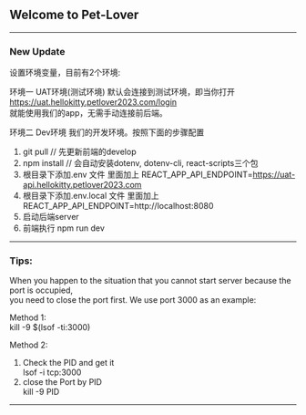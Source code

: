 ## Welcome to Pet-Lover

-----------------------------------------------------------------------

### New Update

设置环境变量，目前有2个环境:

环境一 UAT环境(测试环境) 默认会连接到测试环境，即当你打开 https://uat.hellokitty.petlover2023.com/login  
就能使用我们的app，无需手动连接前后端。

环境二 Dev环境 我们的开发环境。按照下面的步骤配置

1. git pull // 先更新前端的develop
2. npm install // 会自动安装dotenv, dotenv-cli, react-scripts三个包
3. 根目录下添加.env 文件 里面加上 REACT_APP_API_ENDPOINT=https://uat-api.hellokitty.petlover2023.com
4. 根目录下添加.env.local 文件 里面加上 REACT_APP_API_ENDPOINT=http://localhost:8080
5. 启动后端server
6. 前端执行 npm run dev

-------------------------------------------------------------------------------------------

### Tips:

When you happen to the situation that you cannot start server because the port is occupied,  
you need to close the port first. We use port 3000 as an example:

Method 1:  
kill -9 $(lsof -ti:3000)

Method 2:

1. Check the PID and get it  
   lsof -i tcp:3000
2. close the Port by PID  
   kill -9 PID

-------------------------------------------------------------------------------------------